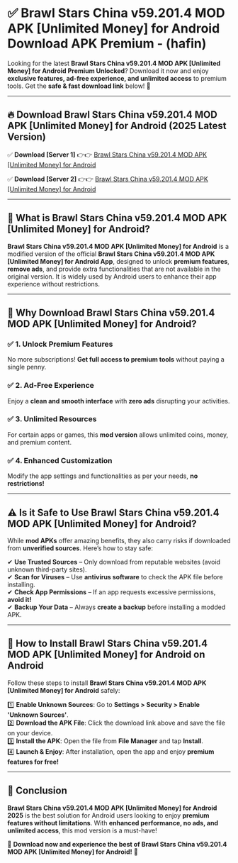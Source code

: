 
# ✅ Brawl Stars China v59.201.4 MOD APK [Unlimited Money] for Android Download APK Premium -  (hafin) 

Looking for the latest **Brawl Stars China v59.201.4 MOD APK [Unlimited Money] for Android Premium Unlocked**? Download it now and enjoy **exclusive features, ad-free experience, and unlimited access** to premium tools. Get the **safe & fast download link** below! 🚀

---

## 🔥 Download Brawl Stars China v59.201.4 MOD APK [Unlimited Money] for Android (2025 Latest Version)

✅ **Download [Server 1]** 👉👉 [Brawl Stars China v59.201.4 MOD APK [Unlimited Money] for Android ](https://apkcomod.com?title=Brawl_Stars_China_v59.201.4_MOD_APK_[Unlimited_Money]_for_Android)  

✅ **Download [Server 2]** 👉👉 [Brawl Stars China v59.201.4 MOD APK [Unlimited Money] for Android ](https://apkcomod.com?title=Brawl_Stars_China_v59.201.4_MOD_APK_[Unlimited_Money]_for_Android)  


---

## 📌 What is Brawl Stars China v59.201.4 MOD APK [Unlimited Money] for Android?

**Brawl Stars China v59.201.4 MOD APK [Unlimited Money] for Android** is a modified version of the official **Brawl Stars China v59.201.4 MOD APK [Unlimited Money] for Android App**, designed to unlock **premium features**, **remove ads**, and provide extra functionalities that are not available in the original version. It is widely used by Android users to enhance their app experience without restrictions.

---

## 🌟 Why Download Brawl Stars China v59.201.4 MOD APK [Unlimited Money] for Android?

### ✅ 1. Unlock Premium Features
No more subscriptions! **Get full access to premium tools** without paying a single penny.

### ✅ 2. Ad-Free Experience
Enjoy a **clean and smooth interface** with **zero ads** disrupting your activities.

### ✅ 3. Unlimited Resources
For certain apps or games, this **mod version** allows unlimited coins, money, and premium content.

### ✅ 4. Enhanced Customization
Modify the app settings and functionalities as per your needs, **no restrictions!**

---

## ⚠️ Is it Safe to Use Brawl Stars China v59.201.4 MOD APK [Unlimited Money] for Android?

While **mod APKs** offer amazing benefits, they also carry risks if downloaded from **unverified sources**. Here’s how to stay safe:

✔ **Use Trusted Sources** – Only download from reputable websites (avoid unknown third-party sites).  
✔ **Scan for Viruses** – Use **antivirus software** to check the APK file before installing.  
✔ **Check App Permissions** – If an app requests excessive permissions, **avoid it!**  
✔ **Backup Your Data** – Always **create a backup** before installing a modded APK.

---

## 📲 How to Install Brawl Stars China v59.201.4 MOD APK [Unlimited Money] for Android on Android

Follow these steps to install **Brawl Stars China v59.201.4 MOD APK [Unlimited Money] for Android** safely:

1️⃣ **Enable Unknown Sources**: Go to **Settings > Security > Enable 'Unknown Sources'**.  
2️⃣ **Download the APK File**: Click the download link above and save the file on your device.  
3️⃣ **Install the APK**: Open the file from **File Manager** and tap **Install**.  
4️⃣ **Launch & Enjoy**: After installation, open the app and enjoy **premium features for free!**

---

## 🚀 Conclusion

**Brawl Stars China v59.201.4 MOD APK [Unlimited Money] for Android 2025** is the best solution for Android users looking to enjoy **premium features without limitations**. With **enhanced performance, no ads, and unlimited access**, this mod version is a must-have!

🔻 **Download now and experience the best of Brawl Stars China v59.201.4 MOD APK [Unlimited Money] for Android!** 🔻

